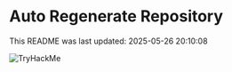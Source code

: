 # Auto Regenerate Repository

This README was last updated: 2025-05-26 20:10:08

 ![TryHackMe](https://tryhackme.com/badge/533634)